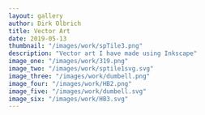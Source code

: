 ```yaml
---
layout: gallery
author: Dirk Olbrich
title: Vector Art
date: 2019-05-13
thumbnail: "/images/work/spTile3.png"
description: "Vector art I have made using Inkscape"
image_one: "/images/work/319.png"
image_two: "/images/work/sptile1svg.svg"
image_three: "/images/work/dumbell.png"
image_four: "/images/work/HB2.png"
image_five: "/images/work/dumbell.svg"
image_six: "/images/work/HB3.svg"
---
```


